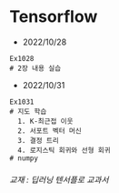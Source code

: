 # Tensorflow
* 2022/10/28
```
Ex1028 
# 2장 내용 실습
```
* 2022/10/31
```
Ex1031   
# 지도 학습 
  1. K-최근접 이웃  
  2. 서포트 벡터 머신
  3. 결정 트리
  4. 로지스틱 회귀와 선형 회귀
# numpy 
``` 
  




















###### 교재 : 딥러닝 텐서플로 교과서
